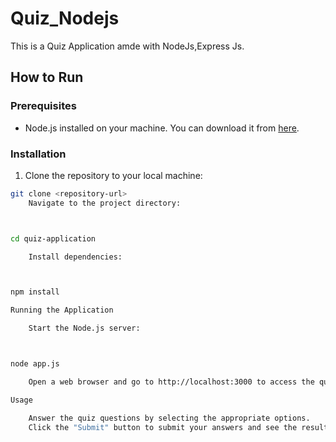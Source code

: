 # Quiz_Nodejs

This is a Quiz Application amde with NodeJs,Express Js.

## How to Run

### Prerequisites
- Node.js installed on your machine. You can download it from [here](https://nodejs.org/).

### Installation

1. Clone the repository to your local machine:

```bash
git clone <repository-url>
    Navigate to the project directory:



cd quiz-application

    Install dependencies:



npm install

Running the Application

    Start the Node.js server:



node app.js

    Open a web browser and go to http://localhost:3000 to access the quiz application.

Usage

    Answer the quiz questions by selecting the appropriate options.
    Click the "Submit" button to submit your answers and see the results.


